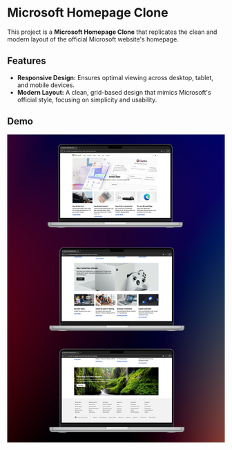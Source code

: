 # Microsoft Homepage Clone

This project is a **Microsoft Homepage Clone** that replicates the clean and modern layout of the official Microsoft website's homepage.

## Features

- **Responsive Design:** Ensures optimal viewing across desktop, tablet, and mobile devices.
- **Modern Layout:** A clean, grid-based design that mimics Microsoft's official style, focusing on simplicity and usability.

## Demo

![Microsoft Homepage Clone Image](https://github.com/BGWEB08/README.md-IMAGES/blob/main/React%20Trials/Microsoft%20Homepage%20Clone/microsofthomepageclone-img.png?raw=true)

